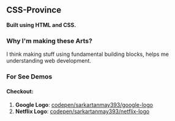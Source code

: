 ## CSS-Province

**Built using HTML and CSS.**

### Why I'm making these Arts?

I think making stuff using fundamental building blocks, helps me understanding web development.

### For See Demos 

#### Checkout: 
1. **Google Logo**: [codepen/sarkartanmay393/google-logo](https://codepen.io/tanmaysrkr/pen/xxJvZXe)
2. **Netflix Logo**: [codepen/sarkartanmay393/netflix-logo](https://codepen.io/tanmaysrkr/pen/PoBMZEb)
